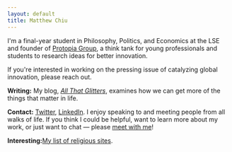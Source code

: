 ```yaml
---
layout: default
title: Matthew Chiu
---
```


I'm a final-year student in Philosophy, Politics, and Economics at the LSE and founder of [Protopia Group](https://protopiagroup.org/), a think tank for young professionals and students to research ideas for better innovation.

If you're interested in working on the pressing issue of catalyzing global innovation, please reach out.

**Writing:** My blog, [*All That Glitters*](https://matthewlhchiu.substack.com/), examines how we can get more of the things that matter in life.

**Contact:** [Twitter](https://twitter.com/matthewlhchiu), [LinkedIn](https://linkedin.com/in/matthewlhchiu). I enjoy speaking to and meeting people from all walks of life. If you think I could be helpful, want to learn more about my work, or just want to chat — please [meet with me](https://calendly.com/matthewlhchiu/meetup)!

**Interesting:**[My list of religious sites](https://matthewlhchiu.notion.site/e16f9eea60a5443aa51f9dd3c3f3d66f?v=369640820d83470a9519e42698ae52a1).